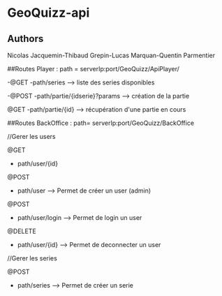# GeoQuizz-api

## Authors
Nicolas Jacquemin-Thibaud Grepin-Lucas Marquan-Quentin Parmentier

##Routes Player : path = serverIp:port/GeoQuizz/ApiPlayer/
 
-@GET
 -path/series --> liste des series disponibles
 
-@POST
 -path/partie/{idserie}?params --> création de la partie
 
 @GET
-path/partie/{id} --> récupération d'une partie en cours

##Routes BackOffice : path= serverIp:port/GeoQuizz/BackOffice

//Gerer les users

@GET
 - path/user/{id}
 
@POST
 - path/user --> Permet de créer un user (admin)
 
@POST
 - path/user/login --> Permet de login un user
 
@DELETE
 - path/user/{id} --> Permet de deconnecter un user
 
 //Gerer les series
 
@POST
 - path/series --> Permet de créer un serie
